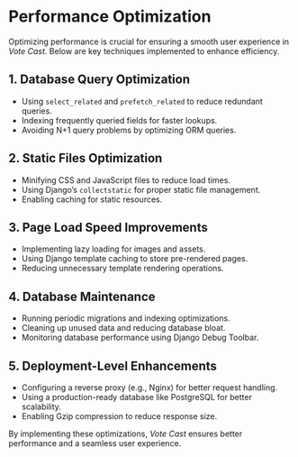 <div class="pdf-header"></div>

# Performance Optimization

Optimizing performance is crucial for ensuring a smooth user experience in *Vote Cast*. Below are key techniques implemented to enhance efficiency.

## 1. Database Query Optimization

- Using `select_related` and `prefetch_related` to reduce redundant queries.
- Indexing frequently queried fields for faster lookups.
- Avoiding N+1 query problems by optimizing ORM queries.

## 2. Static Files Optimization

- Minifying CSS and JavaScript files to reduce load times.
- Using Django’s `collectstatic` for proper static file management.
- Enabling caching for static resources.

## 3. Page Load Speed Improvements

- Implementing lazy loading for images and assets.
- Using Django template caching to store pre-rendered pages.
- Reducing unnecessary template rendering operations.

## 4. Database Maintenance

- Running periodic migrations and indexing optimizations.
- Cleaning up unused data and reducing database bloat.
- Monitoring database performance using Django Debug Toolbar.

## 5. Deployment-Level Enhancements

- Configuring a reverse proxy (e.g., Nginx) for better request handling.
- Using a production-ready database like PostgreSQL for better scalability.
- Enabling Gzip compression to reduce response size.

By implementing these optimizations, *Vote Cast* ensures better performance 
and a seamless user experience.
